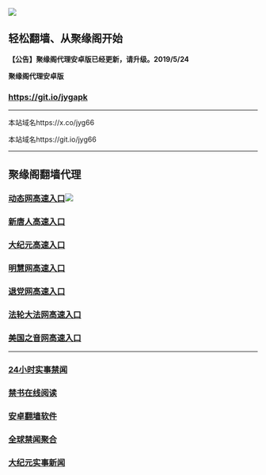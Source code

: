 ![](https://raw.githubusercontent.com/hao369/a/master/j.jpg)



## 轻松翻墙、从聚缘阁开始



**【公告】聚缘阁代理安卓版已经更新，请升级。2019/5/24**

 
**聚缘阁代理安卓版**
### https://git.io/jygapk  

***

本站域名https://x.co/jyg66 

本站域名https://git.io/jyg66



***




## 聚缘阁翻墙代理 




### [动态网高速入口](http://asef3e.as1.acusticb.ro/6/4324232/543)![](https://raw.githubusercontent.com/hao369/a/master/jygdl.gif)





### [新唐人高速入口](https://hn5c0anwuk.execute-api.ap-northeast-1.amazonaws.com/g4)

### [大纪元高速入口](https://hn5c0anwuk.execute-api.ap-northeast-1.amazonaws.com/g4)

### [明慧网高速入口](http://asef3e.as1.acusticb.ro/6/4324232/3)

### [退党网高速入口](http://asef3e.as1.acusticb.ro/6/4324232/8)

### [法轮大法网高速入口](http://asef3e.as1.acusticb.ro/6/4324232/15)

### [美国之音网高速入口](http://asef3e.as1.acusticb.ro/6/4324232/18)



***






### [24小时实事禁闻](https://git.io/fj3Go)

### [禁书在线阅读](https://github.com/txyzum203/djy/blob/master/gb/9p.md?flntdtv#1)


### [安卓翻墙软件](https://git.io/afq)

### [全球禁闻聚合](https://github.com/gfw-breaker/banned-news1/blob/master/README.md)

### [大纪元实事新闻](https://git.io/fjmgE)






